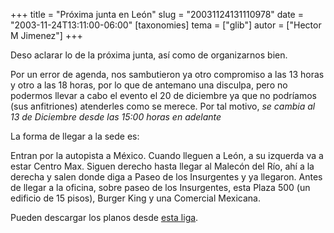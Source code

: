 +++
title = "Próxima junta en León"
slug = "20031124131110978"
date = "2003-11-24T13:11:00-06:00"
[taxonomies]
tema = ["glib"]
autor = ["Hector M Jimenez"]
+++

Deso aclarar lo de la próxima junta, así como de organizarnos bien.

Por un error de agenda, nos sambutieron ya otro compromiso a las 13
horas y otro a las 18 horas, por lo que de antemano una disculpa, pero
no podermos llevar a cabo el evento el 20 de diciembre ya que no
podríamos (sus anfitriones) atenderles como se merece. Por tal motivo,
*se cambia al 13 de Diciembre desde las 15:00 horas en adelante*

La forma de llegar a la sede es:

<!-- more -->
Entran por la autopista a México. Cuando lleguen a León, a su izquerda
va a estar Centro Max. Siguen derecho hasta llegar al Malecón del Río,
ahí a la derecha y salen donde diga a Paseo de los Insurgentes y ya
llegaron. Antes de llegar a la oficina, sobre paseo de los Insurgentes,
esta Plaza 500 (un edificio de 15 pisos), Burger King y una Comercial
Mexicana.

Pueden descargar los planos desde [esta
liga](http://mx.geocities.com/jacoblinux/datos/planos.zip).
